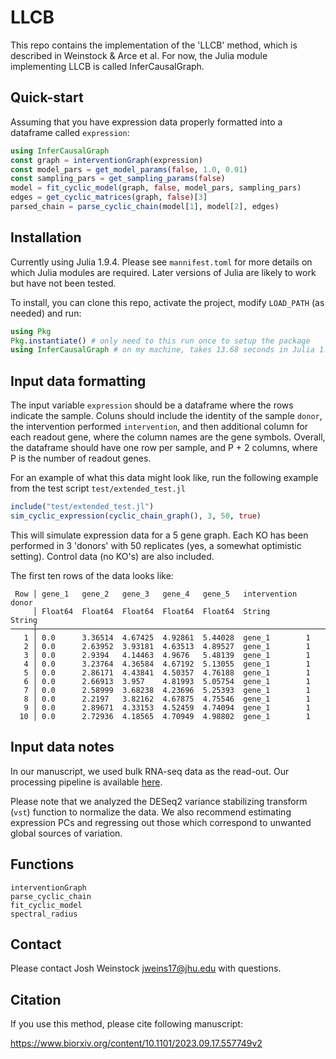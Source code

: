 # LLCB

This repo contains the implementation of the 'LLCB' method, which is described
in Weinstock & Arce et al. For now, the Julia module implementing LLCB is called 
InferCausalGraph. 

## Quick-start

Assuming that you have expression data properly formatted into a dataframe called `expression`:

```julia
using InferCausalGraph
const graph = interventionGraph(expression)
const model_pars = get_model_params(false, 1.0, 0.01)
const sampling_pars = get_sampling_params(false)
model = fit_cyclic_model(graph, false, model_pars, sampling_pars)
edges = get_cyclic_matrices(graph, false)[3]
parsed_chain = parse_cyclic_chain(model[1], model[2], edges)
```

## Installation

Currently using Julia 1.9.4. Please see `mannifest.toml` for more details on 
which Julia modules are required. Later versions of Julia are likely to work
but have not been tested. 

To install, you can clone this repo, activate the project, modify `LOAD_PATH` (as needed)
and run:

```julia
using Pkg
Pkg.instantiate() # only need to this run once to setup the package
using InferCausalGraph # on my machine, takes 13.68 seconds in Julia 1.9.4
```

## Input data formatting

The input variable `expression` should be a dataframe where the rows
indicate the sample. Coluns should include the identity of the 
sample `donor`, the intervention performed `intervention`, and then additional
column for each readout gene, where the column names are the gene symbols. 
Overall, the dataframe should have one row per sample, and P + 2 columns, where
P is the number of readout genes. 


For an example of what this data might look like, run the following example 
from the test script `test/extended_test.jl`

```julia
include("test/extended_test.jl")
sim_cyclic_expression(cyclic_chain_graph(), 3, 50, true)
```

This will simulate expression data for a 5 gene graph. 
Each KO has been performed in 3 'donors' with 50
replicates (yes, a somewhat optimistic setting). Control data (no KO's) are also included. 

The first ten rows of the data looks like:

```
 Row │ gene_1   gene_2   gene_3   gene_4   gene_5   intervention  donor
     │ Float64  Float64  Float64  Float64  Float64  String        String
─────┼───────────────────────────────────────────────────────────────────
   1 │ 0.0      3.36514  4.67425  4.92861  5.44028  gene_1        1
   2 │ 0.0      2.63952  3.93181  4.63513  4.89527  gene_1        1
   3 │ 0.0      2.9394   4.14463  4.9676   5.48139  gene_1        1
   4 │ 0.0      3.23764  4.36584  4.67192  5.13055  gene_1        1
   5 │ 0.0      2.86171  4.43841  4.50357  4.76188  gene_1        1
   6 │ 0.0      2.66913  3.957    4.81993  5.05754  gene_1        1
   7 │ 0.0      2.58999  3.68238  4.23696  5.25393  gene_1        1
   8 │ 0.0      2.2197   3.82162  4.67875  4.75546  gene_1        1
   9 │ 0.0      2.89671  4.33153  4.52459  4.74094  gene_1        1
  10 │ 0.0      2.72936  4.18565  4.70949  4.98802  gene_1        1
```

## Input data notes

In our manuscript, we used bulk RNA-seq data as the read-out. Our processing
pipeline is available [here](https://github.com/weinstockj/RNAseq-perturbation-CD4-pipeline). 

Please note that we analyzed the DESeq2 variance stabilizing transform (`vst`) function to 
normalize the data. We also recommend estimating expression PCs and regressing out those
which correspond to unwanted global sources of variation. 

## Functions
```@docs
interventionGraph
parse_cyclic_chain
fit_cyclic_model
spectral_radius
```

## Contact
Please contact Josh Weinstock <jweins17@jhu.edu> with questions. 

## Citation
If you use this method, please cite following manuscript:

https://www.biorxiv.org/content/10.1101/2023.09.17.557749v2
